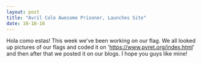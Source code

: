 ```yaml
---
layout: post
title: "Avril Cole Awesome Prisoner, Launches Site"
date: 10-18-18
---
```

Hola como estas! This week we've been working on our flag. We all looked up pictures of our flags and coded it on 'https://www.pyret.org/index.html' and then after that we posted it on our blogs. I hope you guys like mine!

